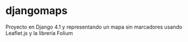 # djangomaps
Proyecto en Django 4.1 y representando un mapa sin marcadores usando Leaflet.js y la librería Folium
